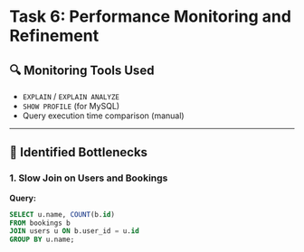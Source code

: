 
# Task 6: Performance Monitoring and Refinement

## 🔍 Monitoring Tools Used
- `EXPLAIN` / `EXPLAIN ANALYZE`
- `SHOW PROFILE` (for MySQL)
- Query execution time comparison (manual)

---

## 🚩 Identified Bottlenecks

### 1. Slow Join on Users and Bookings
**Query:**
```sql
SELECT u.name, COUNT(b.id)
FROM bookings b
JOIN users u ON b.user_id = u.id
GROUP BY u.name;


